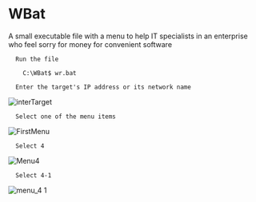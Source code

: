 # WBat
A small executable file with a menu to help IT specialists in an enterprise who feel sorry for money for convenient software

      Run the file
   
        C:\WBat$ wr.bat
        
      Enter the target's IP address or its network name
![interTarget](https://user-images.githubusercontent.com/17479884/117771577-10950580-b258-11eb-93e4-e2bd8f658729.jpg)

      Select one of the menu items
![FirstMenu](https://user-images.githubusercontent.com/17479884/117771904-6e295200-b258-11eb-911a-67b268ae356c.jpg)

      Select 4
![Menu4](https://user-images.githubusercontent.com/17479884/117773223-e04e6680-b259-11eb-97cf-07db4f0b5c68.jpg)
   
      Select 4-1
![menu_4 1](https://user-images.githubusercontent.com/17479884/117773301-f4926380-b259-11eb-9eae-cf0ad6d5ebac.jpg)

        
